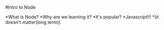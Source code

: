 #Intro to Node

*What is Node?
*Why are we learning it?
    *It's popular?
    *Javascript!!!
*(it doesn't matter(long term))